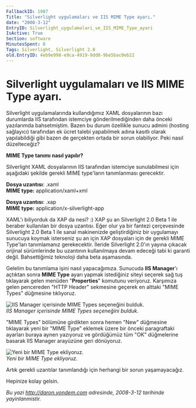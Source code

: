 ```yaml
---
FallbackID: 1987
Title: "Silverlight uygulamaları ve IIS MIME Type ayarı."
date: "2008-3-12"
EntryID: Silverlight_uygulamalari_ve_IIS_MIME_Type_ayari
IsActive: True
Section: software
MinutesSpent: 0
Tags: Silverlight, Silverlight 2.0
old.EntryID: 4eb9e998-e9ca-4919-9dd8-9be5bac0eb22
---
```

# Silverlight uygulamaları ve IIS MIME Type ayarı.
Silverlight uygulamalarında kullandığımız XAML dosyalarının bazı
durumlarda IIS tarafından istemciye gönderilmediğinden daha önceki
yazılarımda bahsetmiştim. Bazen bu durum özellikle sunucu admini
(hosting sağlayıcı) tarafından ek ücret talebi yapabilmek adına kasıtlı
olarak yapılabildiği gibi bazen de gerçekten ortada bir sorun
olabiliyor. Peki nasıl düzelteceğiz?

**MIME Type tanımı nasıl yapılır?**

Silverlight XAML dosyalarının IIS tarafından istemciye sunulabilmesi
için aşağıdaki şekilde gerekli MIME type'ların tanımlanması gerecektir.

**Dosya uzantısı**: .xaml\
 **MIME type:** application/xaml+xml

**Dosya uzantısı**: .xap\
 **MIME type:** application/x-silverlight-app

XAML'ı biliyorduk da XAP da nesi? :) XAP şu an Silverlight 2.0 Beta 1
ile beraber kullanılan bir dosya uzantısı. Eğer olur ya bir fantezi
çerçevesinde Silverlight 2.0 Beta 1 ile sanal makinenizde
geliştirdiğiniz bir uygulamayı sunucuya koymak isterseniz şu an için XAP
dosyaları için de gerekli MIME Type'ları tanımlamanız gerekecektir.
İleride Silverlight 2.0'ın yayına çıkacak orijinal sürümlerinde bu
uzantının kullanılmaya devam edeceği tabi ki garanti değil.
Bahsettiğimiz teknoloji daha beta aşamasında.

Gelelim bu tanımlama işini nasıl yapacağımıza. Sunucuda **IIS
Manager**'ı açtıktan sonra **MIME Type** ayarı yapmak istediğiniz siteyi
seçerek sağ tuş tıklayarak gelen menüden "**Properties**" komutunu
veriyoruz. Karşımıza gelen pencereden "HTTP Header" sekmesine geçerek en
alttaki "MIME Types" düğmesine tıklıyoruz.

![IIS Manager içerisinde MIME Types seçeneğini
bulduk.](media/Silverlight_uygulamalari_ve_IIS_MIME_Type_ayari/12032008_2.png)\
*IIS Manager içerisinde MIME Types seçeneğini bulduk.*

"MIME Types" bölümüne girdikten sonra hemen "New" düğmesine tıklayarak
yeni bir "MIME Type" eklemek üzere bir önceki paragraftaki ayarları
buraya aynen yazıyoruz ve gördüğümüz tüm "OK" düğmelerine basarak IIS
Manager arayüzüne geri dönüyoruz.

![Yeni bir MIME Type
ekliyoruz.](media/Silverlight_uygulamalari_ve_IIS_MIME_Type_ayari/12032008_1.jpg)\
*Yeni bir MIME Type ekliyoruz.*

Artık gerekli uzantılar tanımlandığı için herhangi bir sorun
yaşamayacağız.

Hepinize kolay gelsin.



*Bu yazi http://daron.yondem.com adresinde, 2008-3-12 tarihinde yayinlanmistir.*
